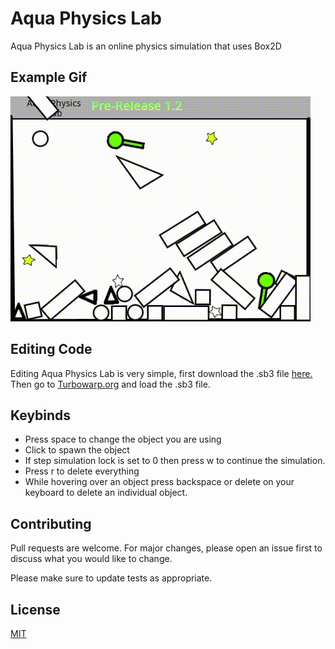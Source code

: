 # Aqua Physics Lab

Aqua Physics Lab is an online physics simulation that uses Box2D

## Example Gif
![Example GIF](https://github.com/Aqua-Physics/aqua-physics.github.io/blob/main/video.gif)

## Editing Code

Editing Aqua Physics Lab is very simple, first download the .sb3 file [here.](https://github.com/Aqua-Physics/physics-lab-sb3-file)
 Then go to [Turbowarp.org](https://turbowarp.org/) and load the .sb3 file.

## Keybinds
- Press space to change the object you are using
- Click to spawn the object
- If step simulation lock is set to 0 then press w to continue the simulation.
- Press r to delete everything
- While hovering over an object press backspace or delete on your keyboard to delete an individual object.

## Contributing

Pull requests are welcome. For major changes, please open an issue first
to discuss what you would like to change.

Please make sure to update tests as appropriate.

## License

[MIT](https://github.com/Aqua-Physics/aqua-physics.github.io/blob/main/LICENSE)
